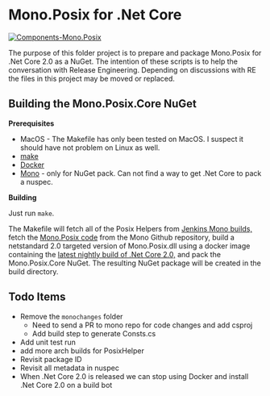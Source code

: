 Mono.Posix for .Net Core
========================

[![Components-Mono.Posix][7]][8]

The purpose of this folder project is to prepare and package Mono.Posix for 
.Net Core 2.0 as a NuGet.  The intention of these scripts is to help the 
conversation with Release Engineering.  Depending on discussions with RE the files
in this project may be moved or replaced.  

Building the Mono.Posix.Core NuGet
----------------------------------

**Prerequisites**

- MacOS - The Makefile has only been tested on MacOS.  I suspect it should have not problem on Linux as well.
- [make][1]
- [Docker][2]
- [Mono][3] - only for NuGet pack.  Can not find a way to get .Net Core to pack a nuspec.

**Building**

Just run `make`.

The Makefile will fetch all of the Posix Helpers from [Jenkins Mono builds,][4] fetch the [Mono.Posix code][5] from the Mono Github repository, build a netstandard 2.0 targeted version of Mono.Posix.dll using a docker image containing the [latest nightly build of .Net Core 2.0,][6] and pack the Mono.Posix.Core NuGet.  The resulting NuGet package will be created in the build directory.

Todo Items
-----------------------

 - Remove the `monochanges` folder
   - Need to send a PR to mono repo for code changes and add csproj
   - Add build step to generate Consts.cs
 - Add unit test run
 - add more arch builds for PosixHelper
 - Revisit package ID
 - Revisit all metadata in nuspec
 - When .Net Core 2.0 is released we can stop using Docker and install .Net Core 2.0 on a build bot

[1]: http://stackoverflow.com/a/10265766
[2]: https://www.docker.com/
[3]: http://www.mono-project.com/download/#download-mac
[4]: https://jenkins.mono-project.com/view/All/job/ng-extract-libmonoposixhelper/
[5]: https://github.com/mono/mono/tree/master/mcs/class/Mono.Posix
[6]: https://hub.docker.com/r/microsoft/dotnet-nightly/
[7]: https://jenkins.mono-project.com/view/Components/job/Components-Mono.Posix/badge/icon
[8]: https://jenkins.mono-project.com/view/Components/job/Components-Mono.Posix/badge/icon